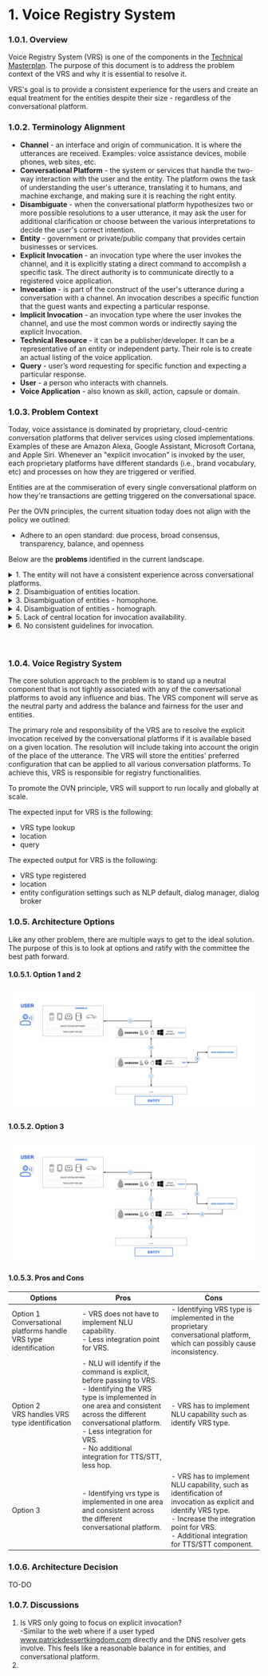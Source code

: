 # 1. Voice Registry System

### 1.0.1. Overview
Voice Registry System (VRS) is one of the components  in the
[Technical Masterplan](https://github.com/open-voice-network/docs/blob/master/technical_masterplan.md). The purpose of this document is to address the problem context of the VRS and why it is essential to resolve it. 

VRS's goal is to provide a consistent experience for the users and create an equal treatment for the entities despite their size - regardless of the conversational platform.

### 1.0.2. Terminology Alignment
- **Channel** - an interface and origin of communication. It is where the utterances are received. Examples: voice assistance devices, mobile phones, web sites, etc.
- **Conversational Platform** - the system or services that handle the two-way interaction with the user and the entity.  The platform owns the task of understanding the user's utterance, translating it to humans, and machine exchange, and making sure it is reaching the right entity. 
- **Disambiguate** - when the conversational platform hypothesizes two or more possible resolutions to a user utterance, it may ask the user for additional clarification or choose between the various interpretations to decide the user's correct intention. 
- **Entity** -  government or private/public company that provides certain businesses or services.
- **Explicit Invocation** - an invocation type where the user invokes the channel, and it is explicitly stating a direct command to accomplish a specific task. The direct authority is to communicate directly to a registered voice application.
- **Invocation** - is part of the construct of the user's utterance during a conversation with a channel. An invocation describes a specific function that the guest wants and expecting a particular response. 
- **Implicit Invocation** - an invocation type where the user invokes the channel, and use the most common words or indirectly saying the explicit Invocation. 
- **Technical Resource** -  it can be a publisher/developer. It can be a representative of an entity or independent party. Their role is to create an actual listing of the voice application.
- **Query** - user’s word requesting for specific function and expecting a particular response.
- **User** - a person who interacts with channels.  
- **Voice Application** - also known as skill, action, capsule or domain.

### 1.0.3. Problem Context
Today, voice assistance is dominated by proprietary, cloud-centric conversation platforms that deliver services using closed implementations.  Examples of these are Amazon Alexa, Google Assistant, Microsoft Cortana, and Apple Siri.  Whenever an "explicit invocation" is invoked by the user, each proprietary platforms have different standards (i.e., brand vocabulary, etc) and processes on how they are triggered or verified. 

Entities are at the commiseration of every single conversational platform on how they're transactions are getting triggered on the conversational space.  

Per the OVN principles, the current situation today does not align with the policy we outlined:
- Adhere to an open standard: due process, broad consensus, transparency, balance, and openness

Below are the **problems** identified in the current landscape.
<br>
<details><summary>1. The entity will not have a consistent experience across conversational platforms.</summary>
<br>
The below diagram depicts a use-case scenario where Patrick's Dessert Kingdom is an entity that needs to be in multiple conversational platforms such as Amazon, Google, etc. The company is most popularly known for its name as "Patrick's Dessert Kingdom."  The entity wants the explicit command for their customer to what they are known for.  Fortunately, it is approved and available in Amazon and Microsoft but not on other conversational platforms. This is a problem for the entity and user. Users and entities will not have consistent experiences in dealing with the various conversational platform.

> ![](component_assets/vrs_problem_statement_1.png?raw=true "Fig. 1 - VRS Problem Statement 1")

</details>
<details><summary>2. Disambiguation of entities location.</summary>
<br>
The second illustration shows a scenario where there are similar entities but on a different location. Today, each conversational platform handles this scenario differently and without transparency.

> ![](component_assets/vrs_problem_statement_2.png?raw=true "Fig. 2 - VRS Problem Statement 2")

</details>
<details><summary>3. Disambiguation of entities - homophone.</summary>
<br>
Part of the complexity of voice is the homophone disambiguation. When the user utters an invocation, and there can be multiple possibilities for the invocation. 
<br>
An example: <br>
A user utters, "{wake work}, I want to talk to Cisco." Multiple entities can sound like Cisco, such as Sysco Food or Cisco Networking.
<br>
A couple of problems in this scenario: <br>
 - (1) who decides for the right interpretation <br>
 - (2) there is no central location of all the invocation homophone relationship
<br>
</details>
<details><summary>4. Disambiguation of entities - homograph.</summary>
<br>
 Part of the complexity of voice is the homophone disambiguation. When the user utters an invocation, and there can be multiple possibilities for the invocation. 
<br>
An example: <br>
A user utters, "{wake work}, I want to talk to Delta." Multiple entities can be associated with Delta such as Delta Dental, Delta Airlines, Delta Network.
<br>
A couple of problems in this scenario: <br>
 - (1) who decides for the right interpretation <br> 
 - (2) there is no central location of all the invocation homograph relationship
<br>

</details>
<details><summary>5. Lack of central location for invocation availability.</summary>
<br>
> Due to the walled garden conversational platform landscape today, users or technical resources do not have a single area to go to check for the availability of the invocation. They have to go through each of the conversational platforms to verify the availability of the invocation. 

</details>

<details><summary>6. No consistent guidelines for invocation.</summary>
<br>
> Due to missing global standards, developers need to adhere to different conversational platforms guidelines. This results in complexity, heavy maintenance, and support for their voice application.

</details>
<br>
<br>

### 1.0.4. Voice Registry System
The core solution approach to the problem is to stand up a neutral component that is not tightly associated with any of the conversational platforms to avoid any influence and bias. The VRS component will serve as the neutral party and address the balance and fairness for the user and entities. 

The primary role and responsibility of the VRS are to resolve the explicit invocation received by the conversational platforms if it is available based on a given location. The resolution will include taking into account the origin of the place of the utterance. The VRS will store the entities' preferred configuration that can be applied to all various conversation platforms. To achieve this, VRS is responsible for registry functionalities. 

To promote the OVN principle, VRS will support to run locally and globally at scale.

The expected input for VRS is the following:
- VRS type lookup
- location
- query

The expected output for VRS is the following:
- VRS type registered
- location
- entity configuration settings such as NLP default, dialog manager, dialog broker


### 1.0.5. Architecture Options
Like any other problem, there are multiple ways to get to the ideal solution. The purpose of this is to look at options and ratify with the committee the best path forward.


#### 1.0.5.1. Option 1 and 2

![](component_assets/vrs_proposed_solution_1.png?raw=true "Fig. 2 - VRS Proposed Solution 1")


#### 1.0.5.2. Option 3

![](component_assets/vrs_proposed_solution_2.png?raw=true "Fig. 3 - VRS Proposed Solution 2")


#### 1.0.5.3. Pros and Cons
| Options  | Pros                                                                                                                                                                                                                                                                               | Cons                                                                                                                                                                                                           |
|----------|------------------------------------------------------------------------------------------------------------------------------------------------------------------------------------------------------------------------------------------------------------------------------------|----------------------------------------------------------------------------------------------------------------------------------------------------------------------------------------------------------------|
| Option 1 <br> Conversational platforms handle VRS type identification | - VRS does not have to implement NLU capability.<br>- Less integration point for VRS.                                                                                                                                                                                              | - Identifying VRS type is implemented in the proprietary conversational platform, which can possibly cause inconsistency.                                                                                      |
| Option 2 <br> VRS handles VRS type identification | - NLU will identify if the command is explicit, before passing to VRS.<br>- Identifying the VRS type is implemented in one area and consistent across the different conversational platform.<br>- Less integration for VRS.<br>- No additional integration for TTS/STT, less hop.  | - VRS has to implement NLU capability such as identify VRS type.                                                                                                                                               |
| Option 3 | - Identifying vrs type is implemented in one area and consistent across the different conversational platform.                                                                                                                                                                     | - VRS has to implement NLU capability, such as identification of invocation as explicit and identify VRS type.<br>- Increase the integration point for VRS.<br>- Additional integration for TTS/STT component. |


### 1.0.6. Architecture Decision
TO-DO


### 1.0.7. Discussions
1. Is VRS only going to focus on explicit invocation?
<br>-Similar to the web where if a user typed www.patrickdessertkingdom.com directly and the DNS resolver gets involve. This feels like a reasonable balance in for entities, and conversational platform. 
2.